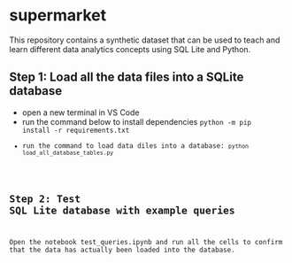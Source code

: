 # supermarket
This repository contains a synthetic dataset that can be used to teach and learn different data analytics concepts using SQL Lite and Python.


## Step 1: Load all the data files into a SQLite database
- open a new terminal in VS Code
- run the command below to install dependencies
<code>python -m pip install -r requirements.txt
- run the command to load data diles into a database: 
<code>python load_all_database_tables.py</code>

## Step 2: Test SQL Lite database with example queries
Open the notebook test_queries.ipynb and run all the cells to confirm that the data has actually been loaded into the database.
